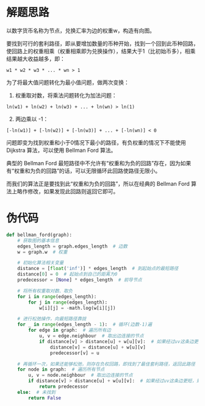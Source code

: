 # 解题思路
以数字货币名称为节点，兑换汇率为边的权重w，构造有向图。

要找到可行的套利路径，即从要增加数量的币种开始，找到一个回到此币种回路，使回路上的权重相乘（权重相乘即为兑换操作），结果大于1（比初始币多），相乘结果越大收益越多，即：

```
w1 * w2 * w3 * ... * wn > 1
```

为了将最大值问题转化为最小值问题，做两次变换：

1. 权重取对数，将乘法问题转化为加法问题：
```
ln(w1) + ln(w2) + ln(w3) + ... + ln(wn) > ln(1)
```

2. 两边乘以 -1：
```
[-ln(w1)] + [-ln(w2)] + [-ln(w3)] + ... + [-ln(wn)] < 0
```

问题即变为找到权重和小于0情况下最小的路径，有负权重的情况下不能使用 Dijkstra 算法，可以使用 Bellman Ford 算法。

典型的 Bellman Ford 最短路径中不允许有“权重和为负的回路”存在，因为如果有“权重和为负的回路”的话，可以无限循环此回路使路径无限小。

而我们的算法正是要找到此“权重和为负的回路”，所以在经典的 Bellman Ford 算法上略作修改，如果发现此回路则返回它即可。

# 伪代码

```python
def bellman_ford(graph):
    # 获取图的基本信息
    edges_length = graph.edges_length  # 边数
    w = graph.w  # 权重

    # 初始化算法相关变量
    distance = [float('inf')] * edges_length  # 到起始点的最短路径
    distance[0] = 0  # 起始点到自己的距离为0
    predecessor = [None] * edges_length  # 前导节点

    # 将所有权重取对数、取负
    for i in range(edges_length):
        for j in range(edges_length):
            w[i][j] = -math.log(w[i][j])

    # 进行松弛操作，向最短路径靠拢
    for _ in range(edges_length - 1):  # 循环(边数-1)遍
        for edge in graph:  # 遍历所有边
            u, v = edge.neighbour  # 取出边连接的节点
            if distance[v] > distance[u] + w[u][v]:  # 如果经过uv这条边更短，则选择这条边
                distance[v] = distance[u] + w[u][v]
                predecessor[v] = u

    # 再循环一次，如果还能够松弛，则存在负权回路，即找到了最佳套利路径，返回此路径
    for node in graph:  # 遍历所有节点
        u, v = node.neighbour  # 取出边连接的节点
        if distance[v] > distance[u] + w[u][v]:  # 如果经过uv这条边更短，则选择这条边
            return predecessor
    else:  # 未找到
        return False
```